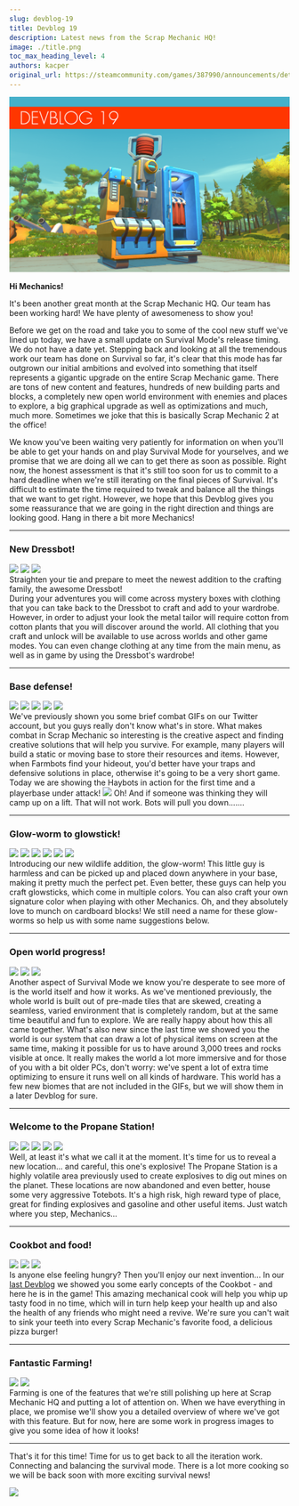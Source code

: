 ```yaml
---
slug: devblog-19
title: Devblog 19
description: Latest news from the Scrap Mechanic HQ!
image: ./title.png
toc_max_heading_level: 4
authors: kacper
original_url: https://steamcommunity.com/games/387990/announcements/detail/1592509846749130915
---
```


<head>
    <meta name="twitter:card" content="summary_large_image" />
</head>

![](./title.png)

**Hi Mechanics!**

It's been another great month at the Scrap Mechanic HQ. Our team has been
working hard! We have plenty of awesomeness to show you!

<!--truncate-->

Before we get on the road and take you to some of the cool new stuff we've lined
up today, we have a small update on Survival Mode's release timing. We do not
have a date yet. Stepping back and looking at all the tremendous work our team
has done on Survival so far, it's clear that this mode has far outgrown our
initial ambitions and evolved into something that itself represents a gigantic
upgrade on the entire Scrap Mechanic game. There are tons of new content and
features, hundreds of new building parts and blocks, a completely new open world
environment with enemies and places to explore, a big graphical upgrade as well
as optimizations and much, much more. Sometimes we joke that this is basically
Scrap Mechanic 2 at the office!

We know you've been waiting very patiently for information on when you'll be
able to get your hands on and play Survival Mode for yourselves, and we promise
that we are doing all we can to get there as soon as possible. Right now, the
honest assessment is that it's still too soon for us to commit to a hard
deadline when we're still iterating on the final pieces of Survival. It's
difficult to estimate the time required to tweak and balance all the things that
we want to get right. However, we hope that this Devblog gives you some
reassurance that we are going in the right direction and things are looking
good. Hang in there a bit more Mechanics!

---

### New Dressbot!

![](https://i.imgur.com/5VfP6SH.jpg) ![](https://i.imgur.com/RctCO83.jpg)
![](https://i.imgur.com/yhiycRP.png) <br/> Straighten your tie and prepare to
meet the newest addition to the crafting family, the awesome Dressbot!\
During your adventures you will come across mystery boxes with clothing that you
can take back to the Dressbot to craft and add to your wardrobe. However, in
order to adjust your look the metal tailor will require cotton from cotton
plants that you will discover around the world. All clothing that you craft and
unlock will be available to use across worlds and other game modes. You can even
change clothing at any time from the main menu, as well as in game by using the
Dressbot's wardrobe!

---

### Base defense!

![](https://i.imgur.com/3dMWuOr.png) ![](https://i.imgur.com/3s9a4cM.png)
![](https://i.imgur.com/LRJlWX6.gif) ![](https://i.imgur.com/5APfEBs.gif)
![](https://i.imgur.com/zBq21UN.gif) <br/> We've previously shown you some brief
combat GIFs on our Twitter account, but you guys really don't know what's in
store. What makes combat in Scrap Mechanic so interesting is the creative aspect
and finding creative solutions that will help you survive. For example, many
players will build a static or moving base to store their resources and items.
However, when Farmbots find your hideout, you'd better have your traps and
defensive solutions in place, otherwise it's going to be a very short game.
Today we are showing the Haybots in action for the first time and a playerbase
under attack! ![](https://i.imgur.com/Fxncgme.gif) Oh! And if someone was
thinking they will camp up on a lift. That will not work. Bots will pull you
down.......

---

### Glow-worm to glowstick!

![](https://i.imgur.com/DCyymhf.png) ![](https://i.imgur.com/IVM5lBk.jpg)
![](https://i.imgur.com/6g4kmvI.gif) ![](https://i.imgur.com/nKTfHiq.gif)
![](https://i.imgur.com/0V64sz7.gif) ![](https://i.imgur.com/GOsDmFG.gif) <br/>
Introducing our new wildlife addition, the glow-worm! This little guy is
harmless and can be picked up and placed down anywhere in your base, making it
pretty much the perfect pet. Even better, these guys can help you craft
glowsticks, which come in multiple colors. You can also craft your own signature
color when playing with other Mechanics. Oh, and they absolutely love to munch
on cardboard blocks! We still need a name for these glow-worms so help us with
some name suggestions below.

---

### Open world progress!

![](https://i.imgur.com/I2HvwIs.png) ![](https://i.imgur.com/V4Xa6hR.png)
![](https://i.imgur.com/EPKxeD0.gif) <br/> Another aspect of Survival Mode we
know you're desperate to see more of is the world itself and how it works. As
we've mentioned previously, the whole world is built out of pre-made tiles that
are skewed, creating a seamless, varied environment that is completely random,
but at the same time beautiful and fun to explore. We are really happy about how
this all came together. What's also new since the last time we showed you the
world is our system that can draw a lot of physical items on screen at the same
time, making it possible for us to have around 3,000 trees and rocks visible at
once. It really makes the world a lot more immersive and for those of you with a
bit older PCs, don't worry: we've spent a lot of extra time optimizing to ensure
it runs well on all kinds of hardware. This world has a few new biomes that are
not included in the GIFs, but we will show them in a later Devblog for sure.

---
### Welcome to the Propane Station!
![](https://i.imgur.com/8iGJm9t.png) ![](https://i.imgur.com/WLey67T.png)
![](https://i.imgur.com/TYOYi31.png) ![](https://i.imgur.com/Ue7yO2c.png)
![](https://i.imgur.com/t1iknBC.gif) <br/> 
Well, at least it's what we call it at the moment. It's time for us to reveal a
new location... and careful, this one's explosive! The Propane Station is a
highly volatile area previously used to create explosives to dig out mines on
the planet. These locations are now abandoned and even better, house some very
aggressive Totebots. It's a high risk, high reward type of place, great for
finding explosives and gasoline and other useful items. Just watch where you
step, Mechanics...

---
### Cookbot and food!
![](https://i.imgur.com/ptqjI9u.jpg) ![](https://i.imgur.com/wtn5BFB.jpg)
![](https://i.imgur.com/g75SJBx.png) <br/> 
Is anyone else feeling hungry? Then you'll enjoy our next invention... In our
[last Devblog](/news/devblog-18#cookbot-concept) we showed you some early
concepts of the Cookbot - and here he is in the game! This amazing mechanical
cook will help you whip up tasty food in no time, which will in turn help keep
your health up and also the health of any friends who might need a revive. We're
sure you can't wait to sink your teeth into every Scrap Mechanic's favorite
food, a delicious pizza burger!

---
### Fantastic Farming!
![](https://i.imgur.com/liWTsJa.jpg) ![](https://i.imgur.com/IzRduSN.png) <br/> 
Farming is one of the features that we're still polishing up here at Scrap
Mechanic HQ and putting a lot of attention on. When we have everything in place,
we promise we'll show you a detailed overview of where we've got with this
feature. But for now, here are some work in progress images to give you some
idea of how it looks!

---

That's it for this time! Time for us to get back to all the iteration work.
Connecting and balancing the survival mode. There is a lot more cooking so we
will be back soon with more exciting survival news!

![](https://i.imgur.com/EKzlQPY.gif)
